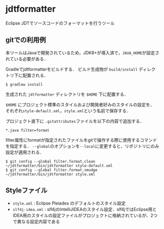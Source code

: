 # jdtformatter

Eclipse JDTでソースコードのフォーマットを行うツール

## gitでの利用例

本ツールはJavaで開発されているため，JDK8+が導入済で，`JAVA_HOME`が設定されている必要がある．

Gradleでjdtformatterをビルドする．
ビルド生成物が `build/install` ディレクトリ下に配置される．

```
$ gradlew install
```

生成された `jdtformatter` ディレクトリを `$HOME` 下に配置する．

`$HOME` にプロジェクト標準のスタイルおよび開発者好みのスタイルの設定を、
それぞれ`style-default.xml`，`style.xml`という名前で保存する．

プロジェクト直下に `.gitattributes`ファイルを以下の内容で追加する．

```
*.java filter=format
```

filter属性にformatが指定されたファイルをgitで操作する際に使用するコマンドを指定する．
`--global`のオプションを`--local`に変更すると、リポジトリにのみ設定が適用される．

```
$ git config --global filter.format.clean ~/jdtformatter/bin/jdtformatter style-default.xml
$ git config --global filter.format.smudge ~/jdtformatter/bin/jdtformatter style.xml
```

## Styleファイル
- `style.xml` : Eclipse Pleiades のデフォルトのスタイル設定
- `slf4j-idea.xml` : slf4jのIntelliJIDEAのスタイル設定．slf4jではEclipse用とIDEA用のスタイルの設定ファイルがプロジェクトに格納されているが、2つで異なる設定内容である
